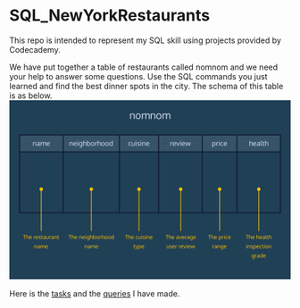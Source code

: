 # SQL_NewYorkRestaurants
This repo is intended to represent my SQL skill using projects provided by Codecademy.

We have put together a table of restaurants called nomnom and we need your help to answer some questions. Use the SQL commands you just learned and find the best dinner spots in the city.
The schema of this table is as below. ![nomnom](https://github.com/fafafwzn/SQL_NewYorkRestaurants/blob/main/nomnom.png)

Here is the <a href="https://github.com/fafafwzn/SQL_NewYorkRestaurants/blob/main/tasks.txt" target="_blank">tasks</a> and the <a href="https://github.com/fafafwzn/SQL_NewYorkRestaurants/blob/main/queries.txt" target="_blank">queries</a> I have made.

